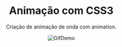 <center><h1>Animação com CSS3</h1></centerFeatures>

<p>Criação de animação de onda com animation.</p>

![GifDemo](https://github.com/gblcintra/Animacao-com-CSS/edit/master/Img/animate.gif)

